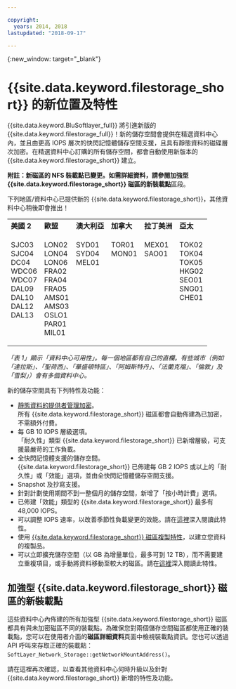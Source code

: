 ```yaml
---

copyright:
  years: 2014, 2018
lastupdated: "2018-09-17"

---
```

{:new_window: target="_blank"}

# {{site.data.keyword.filestorage_short}} 的新位置及特性

{{site.data.keyword.BluSoftlayer_full}} 將引進新版的 {{site.data.keyword.filestorage_full}}！新的儲存空間會提供在精選資料中心內，並且由更高 IOPS 層次的快閃記憶體儲存空間支援，且具有靜態資料的磁碟層次加密。在精選資料中心訂購的所有儲存空間，都會自動使用新版本的 {{site.data.keyword.filestorage_short}} 建立。

**附註：**新磁區的 NFS 裝載點已變更。如需詳細資料，請參閱**加強型 {{site.data.keyword.filestorage_short}} 磁區的新裝載點**區段。

下列地區/資料中心已提供新的 {{site.data.keyword.filestorage_short}}，其他資料中心稍後即會推出！

<table role="presentation">
	<tr>
		<td><strong>美國 2</strong></td>
		<td><strong>歐盟</strong></td>
		<td><strong>澳大利亞</strong></td>
		<td><strong>加拿大</strong></td>
		<td><strong>拉丁美洲</strong></td>
		<td><strong>亞太</strong></td>
	</tr>
	<tr>
		<td><p>SJC03<br />
			SJC04<br />
			DC04<br />
			WDC06<br />
			WDC07<br />
			DAL09<br />
			DAL10<br />
			DAL12<br />
			DAL13<br /><br /><br /></p>
		</td>
		<td><p>LON02<br />
			LON04<br />
			LON06<br />
			FRA02<br />
			FRA04<br />
			FRA05<br />
			AMS01<br />
			AMS03<br />
			OSLO1<br />
			PAR01<br />
			MIL01<br /></p>
		</td>
		<td><p>SYD01<br />
			SYD04<br />
			MEL01<br /><br /><br /><br /><br /><br /><br /><br /><br /></p>
		</td>
		<td><p>TOR01<br />
			MON01<br /><br /><br /><br /><br /><br /><br /><br /><br /><br /></p>
		</td>
		<td><p>MEX01<br />
			SAO01<br /><br /><br /><br /><br /><br /><br /><br /><br /><br /></p>
		</td>
		<td><p>TOK02<br />
      TOK04<br />
      TOK05<br/>
			HKG02<br />
			SEO01<br />
			SNG01<br />
			CHE01<br /><br /><br /><br /><br /></p>
		</td>
	</tr>
</table>

*「表 1」顯示「資料中心可用性」。每一個地區都有自己的直欄。有些城市（例如「達拉斯」、「聖荷西」、「華盛頓特區」、「阿姆斯特丹」、「法蘭克福」、「倫敦」及「雪梨」）會有多個資料中心。*

新的儲存空間具有下列特性及功能：

- [靜態資料的提供者管理加密](block-file-storage-encryption-rest.html)。<br/> 所有 {{site.data.keyword.filestorage_short}} 磁區都會自動佈建為已加密，不需額外付費。
- 每 GB 10 IOPS 層級選項。<br/> 「耐久性」類型 {{site.data.keyword.filestorage_short}} 已新增層級，可支援最嚴苛的工作負載。
- 全快閃記憶體支援的儲存空間。<br/> {{site.data.keyword.filestorage_short}} 已佈建每 GB 2 IOPS 或以上的「耐久性」或「效能」選項，並由全快閃記憶體儲存空間支援。
- Snapshot 及抄寫支援。
- 針對計劃使用期間不到一整個月的儲存空間，新增了「按小時計費」選項。
- 已佈建「效能」類型的 {{site.data.keyword.filestorage_short}} 最多有 48,000 IOPS。
- 可以調整 IOPS 速率，以改善季節性負載變更的效能。請在[這裡](adjustable-iops.html)深入閱讀此特性。
- 使用 [{{site.data.keyword.filestorage_short}} 磁區複製特性](how-to-create-duplicate-volume.html)，以建立您資料的複製品。
- 可以立即擴充儲存空間（以 GB 為增量單位，最多可到 12 TB），而不需要建立重複項目，或手動將資料移動至較大的磁區。請在[這裡](expandable_file_storage.html)深入閱讀此特性。

## 加強型 {{site.data.keyword.filestorage_short}} 磁區的新裝載點

這些資料中心內佈建的所有加強型 {{site.data.keyword.filestorage_short}} 磁區都具有與未加密磁區不同的裝載點。為確保您對兩個儲存空間磁區都使用正確的裝載點，您可以在使用者介面的**磁區詳細資料**頁面中檢視裝載點資訊。您也可以透過 API 呼叫來存取正確的裝載點：`SoftLayer_Network_Storage::getNetworkMountAddress()`。

請在這裡再次確認，以查看其他資料中心何時升級以及針對 {{site.data.keyword.filestorage_short}} 新增的特性及功能。
